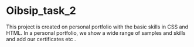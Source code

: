 # Oibsip_task_2
This project is created on personal portfolio with the basic skills in CSS and HTML. In a personal portfolio, we show a wide range of samples and skills and add our certificates etc .

